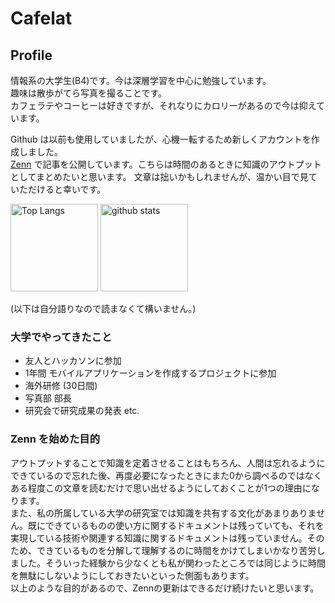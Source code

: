 # Cafelat

## Profile

情報系の大学生(B4)です。今は深層学習を中心に勉強しています。  
趣味は散歩がてら写真を撮ることです。  
カフェラテやコーヒーは好きですが、それなりにカロリーがあるので今は抑えています。

Github は以前も使用していましたが、心機一転するため新しくアカウントを作成しました。  
[Zenn](https://zenn.dev/cafelat) で記事を公開しています。こちらは時間のあるときに知識のアウトプットとしてまとめたいと思います。
文章は拙いかもしれませんが、温かい目で見ていただけると幸いです。

<p align="left"> 
  <img alt="Top Langs" height="140px" src="https://github-readme-statsclone-git-main-cafelats-projects.vercel.app/api?username=Cafelat&count_private=true"/>
  <img alt="github stats" height="140px" src=https://github-readme-statsclone-git-main-cafelats-projects.vercel.app/api/top-langs?username=Cafelat&count_private=true"/>
</p>


(以下は自分語りなので読まなくて構いません。)

### 大学でやってきたこと
- 友人とハッカソンに参加
- 1年間 モバイルアプリケーションを作成するプロジェクトに参加
- 海外研修 (30日間)
- 写真部 部長
- 研究会で研究成果の発表
etc.

### Zenn を始めた目的
アウトプットすることで知識を定着させることはもちろん、人間は忘れるようにできているので忘れた後、再度必要になったときにまた0から調べるのではなくある程度この文章を読むだけで思い出せるようにしておくことが1つの理由になります。  
また、私の所属している大学の研究室では知識を共有する文化があまりありません。既にできているものの使い方に関するドキュメントは残っていても、それを実現している技術や関連する知識に関するドキュメントは残っていません。そのため、できているものを分解して理解するのに時間をかけてしまいかなり苦労しました。そういった経験から少なくとも私が関わったところでは同じように時間を無駄にしないようにしておきたいといった側面もあります。  
以上のような目的があるので、Zennの更新はできるだけ続けたいと思います。